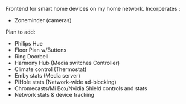 Frontend for smart home devices on my home network.
Incorperates : 
  - Zoneminder (cameras)
 
Plan to add:
  - Philips Hue
  - Floor  Plan w/Buttons
  - Ring Doorbell
  - Harmony Hub (Media switches Controller)
  - Climate control (Thermostat)
  - Emby stats (Media server)
  - PiHole stats (Network-wide ad-blocking)
  - Chromecasts/Mi Box/Nvidia Shield controls and stats
  - Network stats & device tracking

